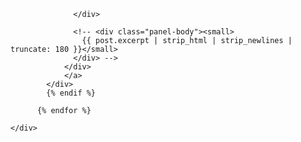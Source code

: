 <!-- ---
layout: post
title: "Nutrition and Fitness Experiences"
date: 2016-06-13 10:51:47 +0530
img: image-1.png
category: "Phealth"
---
<div class="row pack">

    {% for post in site.posts %}  
    {% if post.category == "NExperience" %}
            <div class="col-md-4 card">
             <a href="{{ post.url | prepend: site.baseurl }}" class="index-anchor">    
                <div class="panel panel-default">
                  
                  {% if post.img %}
                  <img width="100%" class="img-circle" src="{{site.baseurl}}/images/{{post.img}}" alt="{{post.title}}">
                  {% else %}
                  <img width="100%"  src="{{site.baseurl}}/images/webjeda-logo-big.jpg" alt="{{site.title}}">
                  {% endif %}
                  
                  <div class="panel-body">
                    <h2 class="panel-title">{{ post.title | truncate: 50 }}</h2> <!-- <span class="post-meta pull-right"><small>{{ post.date | date: "%b %-d, %Y" }}</small></span> -->
                  </div>
                  
                  <!-- <div class="panel-body"><small>
                    {{ post.excerpt | strip_html | strip_newlines | truncate: 180 }}</small>
                  </div> -->
                </div>
                </a>
            </div>
            {% endif %}
        
          {% endfor %}

    </div> 











